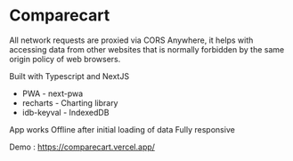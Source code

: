 # Comparecart

All network requests are proxied via CORS Anywhere, it helps with accessing data from other websites that is normally forbidden by the same origin policy of web browsers.

Built with Typescript and NextJS

- PWA - next-pwa
- recharts - Charting library
- idb-keyval - IndexedDB

App works Offline after initial loading of data
Fully responsive

Demo : https://comparecart.vercel.app/